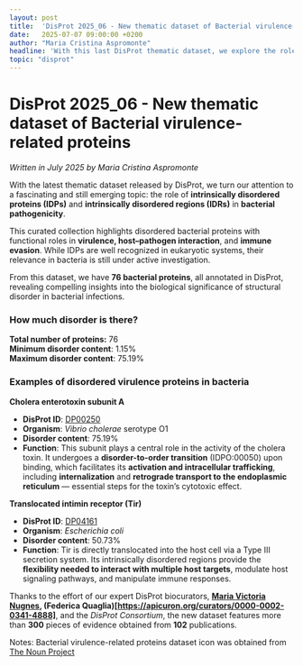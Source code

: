 ```yaml
---
layout: post
title:  'DisProt 2025_06 - New thematic dataset of Bacterial virulence-related proteins'
date:   2025-07-07 09:00:00 +0200
author: "Maria Cristina Aspromonte"
headline: 'With this last DisProt thematic dataset, we explore the role of intrinsically disordered proteins (IDPs) in bacterial pathogenicity.'
topic: "disprot"
---
```



# **DisProt 2025_06 - New thematic dataset of Bacterial virulence-related proteins**

*Written in July 2025 by Maria Cristina Aspromonte*

With the latest thematic dataset released by DisProt, we turn our attention to a fascinating and still emerging topic: the role of **intrinsically disordered proteins (IDPs)** and **intrinsically disordered regions (IDRs)** in **bacterial pathogenicity**.

This curated collection highlights disordered bacterial proteins with functional roles in **virulence, host–pathogen interaction**, and **immune evasion**. While IDPs are well recognized in eukaryotic systems, their relevance in bacteria is still under active investigation.

From this dataset, we have **76 bacterial proteins**, all annotated in DisProt, revealing compelling insights into the biological significance of structural disorder in bacterial infections.


### **How much disorder is there?**

**Total number of proteins:** 76 \
**Minimum disorder content**: 1.15% \
**Maximum disorder content**: 75.19%

### **Examples of disordered virulence proteins in bacteria**


**Cholera enterotoxin subunit A**



* **DisProt ID**: [DP00250](https://www.disprot.org/DP00250)
* **Organism**: *Vibrio cholerae* serotype O1
* **Disorder content**: 75.19%
* **Function**: This subunit plays a central role in the activity of the cholera toxin. It undergoes a **disorder-to-order transition** (IDPO:00050) upon binding, which facilitates its **activation and intracellular trafficking**, including **internalization** and **retrograde transport to the endoplasmic reticulum** — essential steps for the toxin’s cytotoxic effect.


**Translocated intimin receptor (Tir)**

* **DisProt ID**: [DP04161](https://disprot.org/DP04161)
* **Organism**: *Escherichia coli*
* **Disorder content**: 50.73%
* **Function**: Tir is directly translocated into the host cell via a Type III secretion system. Its intrinsically disordered regions provide the **flexibility needed to interact with multiple host targets**, modulate host signaling pathways, and manipulate immune responses.

Thanks to the effort of our expert DisProt biocurators, **[Maria Victoria Nugnes](https://apicuron.org/curators/0000-0001-8399-7907), (Federica Quaglia)[https://apicuron.org/curators/0000-0002-0341-4888]**, and the *DisProt Consortium*, the new dataset features more than **300** pieces of evidence obtained from **102** publications. 

Notes: Bacterial virulence-related proteins dataset icon was obtained from [The Noun Project](https://thenounproject.com/)
